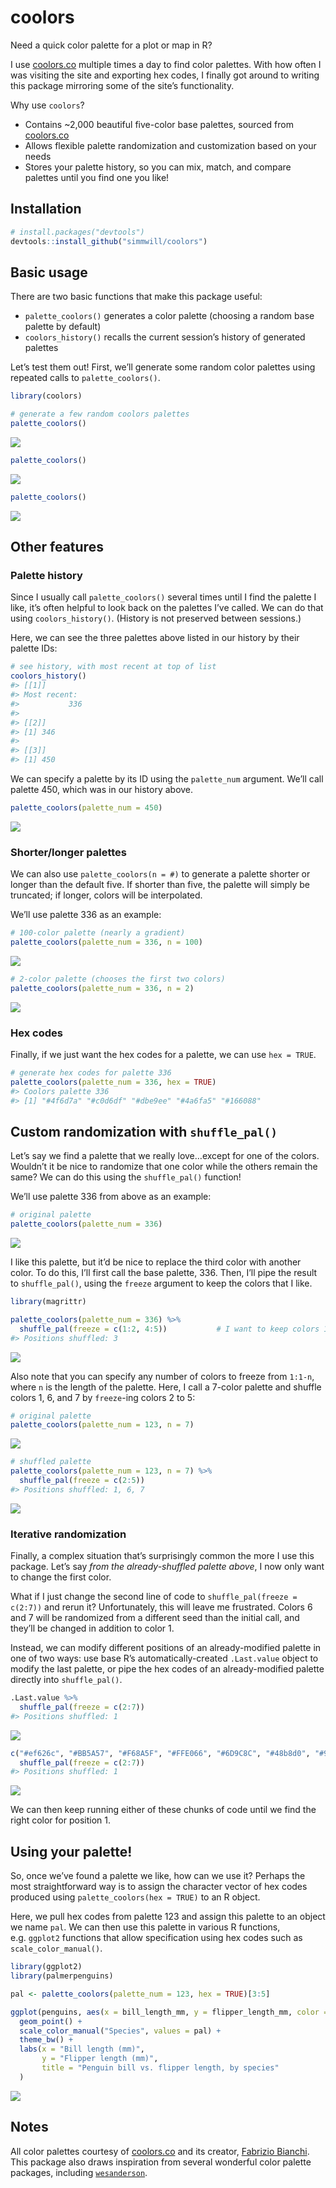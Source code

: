 
# coolors

Need a quick color palette for a plot or map in R?

<!-- **<span style="color: #f3c98b;">c</span><span style="color: #7a93ac;">o</span><span style="color: #3f6634;">l</span><span style="color: #dc9e82;">o</span><span style="color: #c16e70;">r</span>** -->

<!-- 462255 -->

<!-- f25f5c -->

<!-- ddb967 -->

<!-- 247ba0 -->

<!-- 70c1b3 -->

I use [coolors.co](https://coolors.co) multiple times a day to find
color palettes. With how often I was visiting the site and exporting hex
codes, I finally got around to writing this package mirroring some of
the site’s functionality.

Why use `coolors`?

  - Contains \~2,000 beautiful five-color base palettes, sourced from
    [coolors.co](https://coolors.co)
  - Allows flexible palette randomization and customization based on
    your needs
  - Stores your palette history, so you can mix, match, and compare
    palettes until you find one you like\!

## Installation

``` r
# install.packages("devtools")
devtools::install_github("simmwill/coolors")
```

## Basic usage

There are two basic functions that make this package useful:

  - `palette_coolors()` generates a color palette (choosing a random
    base palette by default)
  - `coolors_history()` recalls the current session’s history of
    generated palettes

Let’s test them out\! First, we’ll generate some random color palettes
using repeated calls to `palette_coolors()`.

``` r
library(coolors)

# generate a few random coolors palettes
palette_coolors()
```

![](man/figures/README-palette_coolors-1.png)<!-- -->

``` r
palette_coolors()
```

![](man/figures/README-palette_coolors-2.png)<!-- -->

``` r
palette_coolors()
```

![](man/figures/README-palette_coolors-3.png)<!-- -->

## Other features

### Palette history

Since I usually call `palette_coolors()` several times until I find the
palette I like, it’s often helpful to look back on the palettes I’ve
called. We can do that using `coolors_history()`. (History is not
preserved between sessions.)

Here, we can see the three palettes above listed in our history by their
palette IDs:

``` r
# see history, with most recent at top of list
coolors_history()
#> [[1]]
#> Most recent:  
#>           336 
#> 
#> [[2]]
#> [1] 346
#> 
#> [[3]]
#> [1] 450
```

We can specify a palette by its ID using the `palette_num` argument.
We’ll call palette 450, which was in our history above.

``` r
palette_coolors(palette_num = 450)
```

![](man/figures/README-specific_palette-1.png)<!-- -->

### Shorter/longer palettes

We can also use `palette_coolors(n = #)` to generate a palette shorter
or longer than the default five. If shorter than five, the palette will
simply be truncated; if longer, colors will be interpolated.

We’ll use palette 336 as an example:

``` r
# 100-color palette (nearly a gradient)
palette_coolors(palette_num = 336, n = 100)
```

![](man/figures/README-example2-1.png)<!-- -->

``` r
# 2-color palette (chooses the first two colors)
palette_coolors(palette_num = 336, n = 2)
```

![](man/figures/README-example2-2.png)<!-- -->

### Hex codes

Finally, if we just want the hex codes for a palette, we can use `hex =
TRUE`.

``` r
# generate hex codes for palette 336
palette_coolors(palette_num = 336, hex = TRUE)
#> Coolors palette 336
#> [1] "#4f6d7a" "#c0d6df" "#dbe9ee" "#4a6fa5" "#166088"
```

## Custom randomization with `shuffle_pal()`

Let’s say we find a palette that we really love…except for one of the
colors. Wouldn’t it be nice to randomize that one color while the others
remain the same? We can do this using the `shuffle_pal()` function\!

We’ll use palette 336 from above as an example:

``` r
# original palette
palette_coolors(palette_num = 336)
```

![](man/figures/README-orig_pal-1.png)<!-- -->

I like this palette, but it’d be nice to replace the third color with
another color. To do this, I’ll first call the base palette, 336. Then,
I’ll pipe the result to `shuffle_pal()`, using the `freeze` argument to
keep the colors that I like.

``` r
library(magrittr)

palette_coolors(palette_num = 336) %>% 
  shuffle_pal(freeze = c(1:2, 4:5))           # I want to keep colors 1, 2, 4, 5
#> Positions shuffled: 3
```

![](man/figures/README-shuffle_pal-1.png)<!-- -->

Also note that you can specify any number of colors to freeze from
`1:1-n`, where `n` is the length of the palette. Here, I call a 7-color
palette and shuffle colors 1, 6, and 7 by `freeze`-ing colors 2 to 5:

``` r
# original palette
palette_coolors(palette_num = 123, n = 7)
```

![](man/figures/README-shuffle_pal2-1.png)<!-- -->

``` r
# shuffled palette
palette_coolors(palette_num = 123, n = 7) %>% 
  shuffle_pal(freeze = c(2:5))
#> Positions shuffled: 1, 6, 7
```

![](man/figures/README-shuffle_pal3-1.png)<!-- -->

### Iterative randomization

Finally, a complex situation that’s surprisingly common the more I use
this package. Let’s say *from the already-shuffled palette above*, I now
only want to change the first color.

What if I just change the second line of code to `shuffle_pal(freeze =
c(2:7))` and rerun it? Unfortunately, this will leave me frustrated.
Colors 6 and 7 will be randomized from a different seed than the initial
call, and they’ll be changed in addition to color 1.

<!-- # ```{r, fig.height=1} -->

<!-- # palette_coolors(palette_num = 123, n = 7) %>%  -->

<!-- #   shuffle_pal(freeze = c(2:7)) -->

<!-- # ``` -->

Instead, we can modify different positions of an already-modified
palette in one of two ways: use base R’s automatically-created
`.Last.value` object to modify the last palette, or pipe the hex codes
of an already-modified palette directly into `shuffle_pal()`.

``` r
.Last.value %>% 
  shuffle_pal(freeze = c(2:7))
#> Positions shuffled: 1
```

![](man/figures/README-unnamed-chunk-5-1.png)<!-- -->

``` r
c("#ef626c", "#BB5A57", "#F68A5F", "#FFE066", "#6D9C8C", "#48b8d0", "#9eb3c2") %>% 
  shuffle_pal(freeze = c(2:7))
#> Positions shuffled: 1
```

![](man/figures/README-unnamed-chunk-6-1.png)<!-- -->

We can then keep running either of these chunks of code until we find
the right color for position 1.

## Using your palette\!

So, once we’ve found a palette we like, how can we use it? Perhaps the
most straightforward way is to assign the character vector of hex codes
produced using `palette_coolors(hex = TRUE)` to an R object.

Here, we pull hex codes from palette 123 and assign this palette to an
object we name `pal`. We can then use this palette in various R
functions, e.g. `ggplot2` functions that allow specification using hex
codes such as `scale_color_manual()`.

``` r
library(ggplot2)
library(palmerpenguins)

pal <- palette_coolors(palette_num = 123, hex = TRUE)[3:5]

ggplot(penguins, aes(x = bill_length_mm, y = flipper_length_mm, color = species)) + 
  geom_point() + 
  scale_color_manual("Species", values = pal) +
  theme_bw() +
  labs(x = "Bill length (mm)",
       y = "Flipper length (mm)",
       title = "Penguin bill vs. flipper length, by species"
  )
```

![](man/figures/README-penguinsplot-1.png)<!-- -->

## Notes

All color palettes courtesy of [coolors.co](https://coolors.co) and its
creator, [Fabrizio Bianchi](http://fabrizio.io/). This package also
draws inspiration from several wonderful color palette packages,
including [`wesanderson`](https://github.com/karthik/wesanderson).
